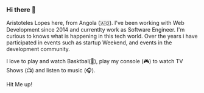 ### Hi there 👋

Aristoteles Lopes here, from Angola (🇦🇴). I've been working with Web Development since 2014 and currentlty work as Software Engineer. I'm curious to knows what is happening in this  tech world. Over the years i have participated in events such as startup Weekend, and events in the development community.

I love to play and watch Basktbal(🏀), play my console (🎮) to watch TV Shows (📺) and listen to music (🎧).

Hit Me up!
